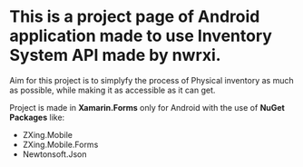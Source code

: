 # This is a project page of Android application made to use Inventory System API made by nwrxi.

Aim for this project is to simplyfy the process of Physical inventory as much as possible, while making it as accessible as it can get.

Project is made in **Xamarin.Forms** only for Android with the use of **NuGet Packages** like:
* ZXing.Mobile
* ZXing.Mobile.Forms
* Newtonsoft.Json
